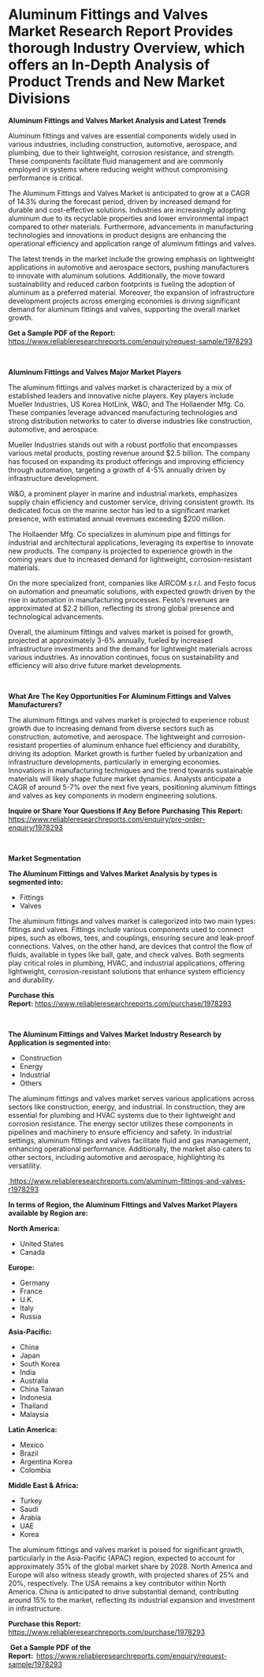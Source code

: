 <p><h1>Aluminum Fittings and Valves Market Research Report Provides thorough Industry Overview, which offers an In-Depth Analysis of Product Trends and New Market Divisions</h1></p><p><strong>Aluminum Fittings and Valves Market Analysis and Latest Trends</strong></p>
<p><p>Aluminum fittings and valves are essential components widely used in various industries, including construction, automotive, aerospace, and plumbing, due to their lightweight, corrosion resistance, and strength. These components facilitate fluid management and are commonly employed in systems where reducing weight without compromising performance is critical. </p><p>The Aluminum Fittings and Valves Market is anticipated to grow at a CAGR of 14.3% during the forecast period, driven by increased demand for durable and cost-effective solutions. Industries are increasingly adopting aluminum due to its recyclable properties and lower environmental impact compared to other materials. Furthermore, advancements in manufacturing technologies and innovations in product designs are enhancing the operational efficiency and application range of aluminum fittings and valves.</p><p>The latest trends in the market include the growing emphasis on lightweight applications in automotive and aerospace sectors, pushing manufacturers to innovate with aluminum solutions. Additionally, the move toward sustainability and reduced carbon footprints is fueling the adoption of aluminum as a preferred material. Moreover, the expansion of infrastructure development projects across emerging economies is driving significant demand for aluminum fittings and valves, supporting the overall market growth.</p></p>
<p><strong>Get a Sample PDF of the Report:&nbsp;</strong> <a href="https://www.reliableresearchreports.com/enquiry/request-sample/1978293?utm_campaign=3051&utm_medium=2&utm_source=Github&utm_content=ia&utm_term=12042025&utm_id=aluminum-fittings-and-valves">https://www.reliableresearchreports.com/enquiry/request-sample/1978293</a></p>
<p>&nbsp;</p>
<p><strong>Aluminum Fittings and Valves Major Market Players</strong></p>
<p><p>The aluminum fittings and valves market is characterized by a mix of established leaders and innovative niche players. Key players include Mueller Industries, US Korea HotLink, W&O, and The Hollaender Mfg. Co. These companies leverage advanced manufacturing technologies and strong distribution networks to cater to diverse industries like construction, automotive, and aerospace.</p><p>Mueller Industries stands out with a robust portfolio that encompasses various metal products, posting revenue around $2.5 billion. The company has focused on expanding its product offerings and improving efficiency through automation, targeting a growth of 4-5% annually driven by infrastructure development.</p><p>W&O, a prominent player in marine and industrial markets, emphasizes supply chain efficiency and customer service, driving consistent growth. Its dedicated focus on the marine sector has led to a significant market presence, with estimated annual revenues exceeding $200 million.</p><p>The Hollaender Mfg. Co specializes in aluminum pipe and fittings for industrial and architectural applications, leveraging its expertise to innovate new products. The company is projected to experience growth in the coming years due to increased demand for lightweight, corrosion-resistant materials.</p><p>On the more specialized front, companies like AIRCOM s.r.l. and Festo focus on automation and pneumatic solutions, with expected growth driven by the rise in automation in manufacturing processes. Festo’s revenues are approximated at $2.2 billion, reflecting its strong global presence and technological advancements.</p><p>Overall, the aluminum fittings and valves market is poised for growth, projected at approximately 3-6% annually, fueled by increased infrastructure investments and the demand for lightweight materials across various industries. As innovation continues, focus on sustainability and efficiency will also drive future market developments.</p></p>
<p>&nbsp;</p>
<p><strong>What Are The Key Opportunities For Aluminum Fittings and Valves Manufacturers?</strong></p>
<p><p>The aluminum fittings and valves market is projected to experience robust growth due to increasing demand from diverse sectors such as construction, automotive, and aerospace. The lightweight and corrosion-resistant properties of aluminum enhance fuel efficiency and durability, driving its adoption. Market growth is further fueled by urbanization and infrastructure developments, particularly in emerging economies. Innovations in manufacturing techniques and the trend towards sustainable materials will likely shape future market dynamics. Analysts anticipate a CAGR of around 5-7% over the next five years, positioning aluminum fittings and valves as key components in modern engineering solutions.</p></p>
<p><strong>Inquire or Share Your Questions If Any Before Purchasing This Report:</strong> <a href="https://www.reliableresearchreports.com/enquiry/pre-order-enquiry/1978293?utm_campaign=3051&utm_medium=2&utm_source=Github&utm_content=ia&utm_term=12042025&utm_id=aluminum-fittings-and-valves">https://www.reliableresearchreports.com/enquiry/pre-order-enquiry/1978293</a></p>
<p>&nbsp;</p>
<p><strong>Market Segmentation</strong></p>
<p><strong>The Aluminum Fittings and Valves Market Analysis by types is segmented into:</strong></p>
<p><ul><li>Fittings</li><li>Valves</li></ul></p>
<p><p>The aluminum fittings and valves market is categorized into two main types: fittings and valves. Fittings include various components used to connect pipes, such as elbows, tees, and couplings, ensuring secure and leak-proof connections. Valves, on the other hand, are devices that control the flow of fluids, available in types like ball, gate, and check valves. Both segments play critical roles in plumbing, HVAC, and industrial applications, offering lightweight, corrosion-resistant solutions that enhance system efficiency and durability.</p></p>
<p><strong>Purchase this Report:&nbsp;</strong><a href="https://www.reliableresearchreports.com/purchase/1978293?utm_campaign=3051&utm_medium=2&utm_source=Github&utm_content=ia&utm_term=12042025&utm_id=aluminum-fittings-and-valves">https://www.reliableresearchreports.com/purchase/1978293</a></p>
<p>&nbsp;</p>
<p><strong>The Aluminum Fittings and Valves Market Industry Research by Application is segmented into:</strong></p>
<p><ul><li>Construction</li><li>Energy</li><li>Industrial</li><li>Others</li></ul></p>
<p><p>The aluminum fittings and valves market serves various applications across sectors like construction, energy, and industrial. In construction, they are essential for plumbing and HVAC systems due to their lightweight and corrosion resistance. The energy sector utilizes these components in pipelines and machinery to ensure efficiency and safety. In industrial settings, aluminum fittings and valves facilitate fluid and gas management, enhancing operational performance. Additionally, the market also caters to other sectors, including automotive and aerospace, highlighting its versatility.</p></p>
<p><a href="https://www.reliableresearchreports.com/aluminum-fittings-and-valves-r1978293?utm_campaign=3051&utm_medium=2&utm_source=Github&utm_content=ia&utm_term=12042025&utm_id=aluminum-fittings-and-valves">&nbsp;https://www.reliableresearchreports.com/aluminum-fittings-and-valves-r1978293</a></p>
<p><strong>In terms of Region, the Aluminum Fittings and Valves Market Players available by Region are:</strong></p>
<p>
    <p> <strong> North America: </strong>
        <ul>
            <li>United States</li>
            <li>Canada</li>
        </ul>
        </p> 
    <p> <strong> Europe: </strong>
        <ul>
            <li>Germany</li>
            <li>France</li>
            <li>U.K.</li>
            <li>Italy</li>
            <li>Russia</li>
        </ul>
        </p> 
    <p> <strong> Asia-Pacific: </strong>
        <ul>
            <li>China</li>
            <li>Japan</li>
            <li>South Korea</li>
            <li>India</li>
            <li>Australia</li>
            <li>China Taiwan</li>
            <li>Indonesia</li>
            <li>Thailand</li>
            <li>Malaysia</li>
        </ul>
        </p> 
    <p> <strong> Latin America: </strong>
        <ul>
            <li>Mexico</li>
            <li>Brazil</li>
            <li>Argentina Korea</li>
            <li>Colombia</li>
        </ul>
        </p> 
    <p> <strong> Middle East & Africa: </strong>
        <ul>
            <li>Turkey</li>
            <li>Saudi</li>
            <li>Arabia</li>
            <li>UAE</li>
            <li>Korea</li>
        </ul>
    </p>
    </p>
<p><p>The aluminum fittings and valves market is poised for significant growth, particularly in the Asia-Pacific (APAC) region, expected to account for approximately 35% of the global market share by 2028. North America and Europe will also witness steady growth, with projected shares of 25% and 20%, respectively. The USA remains a key contributor within North America. China is anticipated to drive substantial demand, contributing around 15% to the market, reflecting its industrial expansion and investment in infrastructure.</p></p>
<p><strong>Purchase this Report: </strong><a href="https://www.reliableresearchreports.com/purchase/1978293?utm_campaign=3051&utm_medium=2&utm_source=Github&utm_content=ia&utm_term=12042025&utm_id=aluminum-fittings-and-valves">https://www.reliableresearchreports.com/purchase/1978293</a></p>
<p>&nbsp;<strong>Get a Sample PDF of the Report:&nbsp;&nbsp;</strong><a href="https://www.reliableresearchreports.com/enquiry/request-sample/1978293?utm_campaign=3051&utm_medium=2&utm_source=Github&utm_content=ia&utm_term=12042025&utm_id=aluminum-fittings-and-valves">https://www.reliableresearchreports.com/enquiry/request-sample/1978293</a></p>
<p><strong></strong></p>
<p><p></p><p></p><p></p></p>